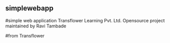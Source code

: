 ## simplewebapp

#simple web application
Transflower Learning Pvt. Ltd.
Opensource project maintained by Ravi Tambade



#from Transflower
